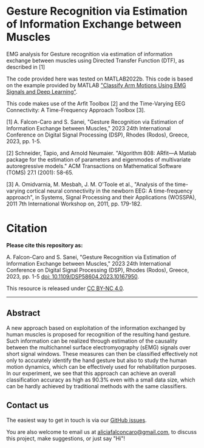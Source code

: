# Gesture Recognition via Estimation of Information Exchange between Muscles
EMG analysis for Gesture recognition via estimation of information exchange between muscles using Directed Transfer Function (DTF), as described in [1]

The code provided here was tested on MATLAB2022b. This code is based on the example provided by MATLAB ["Classify Arm Motions Using EMG Signals and Deep Learning"](https://uk.mathworks.com/help/signal/ug/classify-arm-motions-using-emg-signals-and-deep-learning.html). 

This code makes use of the Arfit Toolbox [2] and the Time-Varying EEG Connectivity: A Time-Frequency Approach Toolbox [3].


[1] A. Falcon-Caro and S. Sanei, "Gesture Recognition via Estimation of Information Exchange between Muscles," 2023 24th International Conference on Digital Signal Processing (DSP), Rhodes (Rodos), Greece, 2023, pp. 1-5.

[2] Schneider, Tapio, and Arnold Neumaier. "Algorithm 808: ARfit—A Matlab package for the estimation of parameters and eigenmodes of multivariate autoregressive models." ACM Transactions on Mathematical Software (TOMS) 27.1 (2001): 58-65.

[3] A. Omidvarnia, M. Mesbah, J. M. O'Toole et al., "Analysis of the time-varying cortical neural connectivity in the newborn EEG: A time-frequency approach", in Systems, Signal Processing and their Applications (WOSSPA), 2011 7th International Workshop on, 2011, pp. 179-182.

# Citation
**Please cite this repository as:**

A. Falcon-Caro and S. Sanei, "Gesture Recognition via Estimation of Information Exchange between Muscles," 2023 24th International Conference on Digital Signal Processing (DSP), Rhodes (Rodos), Greece, 2023, pp. 1-5 [doi: 10.1109/DSP58604.2023.10167950](https://ieeexplore.ieee.org/document/10167950).

This resource is released under [CC BY-NC 4.0](https://creativecommons.org/licenses/by-nc/4.0/).

---

## Abstract
A new approach based on exploitation of the information exchanged by human muscles is proposed for recognition of the resulting hand gesture. Such information can be realized through estimation of the causality between the multichannel surface electromyography (sEMG) signals over short signal windows. These measures can then be classified effectively not only to accurately identify the hand gesture but also to study the human motion dynamics, which can be effectively used for rehabilitation purposes. In our experiment, we see that this approach can achieve an overall classification accuracy as high as 90.3% even with a small data size, which can be hardly achieved by traditional methods with the same classifiers.

## Contact us

The easiest way to get in touch is via our [GitHub issues](https://github.com/AliciaFalconCaro/EMG_GestureRecognition_DTF/issues).

You are also welcome to email us at [aliciafalconcaro@gmail.com](aliciafalconcaro@gmail.com), to discuss this project, make suggestions, or just say "Hi"!


